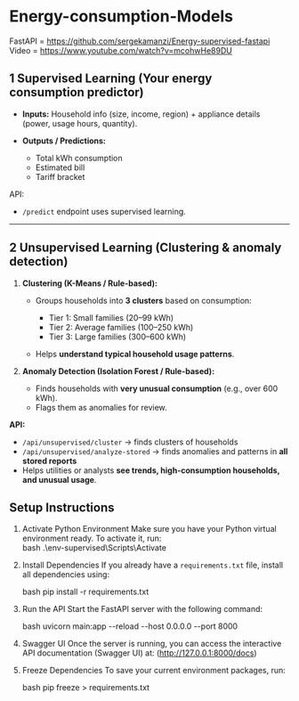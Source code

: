 # Energy-consumption-Models

FastAPI = https://github.com/sergekamanzi/Energy-supervised-fastapi
Video = https://www.youtube.com/watch?v=mcohwHe89DU

## **1️ Supervised Learning (Your energy consumption predictor)**


* **Inputs:** Household info (size, income, region) + appliance details (power, usage hours, quantity).
* **Outputs / Predictions:**

  * Total kWh consumption
  * Estimated bill
  * Tariff bracket

API:

* `/predict` endpoint uses supervised learning.

---

## **2️ Unsupervised Learning (Clustering & anomaly detection)**

  1. **Clustering (K-Means / Rule-based):**

     * Groups households into **3 clusters** based on consumption:

       * Tier 1: Small families (20–99 kWh)
       * Tier 2: Average families (100–250 kWh)
       * Tier 3: Large families (300–600 kWh)
     * Helps **understand typical household usage patterns**.
  2. **Anomaly Detection (Isolation Forest / Rule-based):**

     * Finds households with **very unusual consumption** (e.g., over 600 kWh).
     * Flags them as anomalies for review.

**API:**

* `/api/unsupervised/cluster` → finds clusters of households
* `/api/unsupervised/analyze-stored` → finds anomalies and patterns in **all stored reports**
* Helps utilities or analysts **see trends, high-consumption households, and unusual usage**.


## Setup Instructions

1. Activate Python Environment
   Make sure you have your Python virtual environment ready. To activate it, run:  
   bash
   .\env-supervised\Scripts\Activate


2. Install Dependencies
   If you already have a `requirements.txt` file, install all dependencies using:

   bash
   pip install -r requirements.txt
   

3. Run the API
   Start the FastAPI server with the following command:

   bash
   uvicorn main:app --reload --host 0.0.0.0 --port 8000


4. Swagger UI
   Once the server is running, you can access the interactive API documentation (Swagger UI) at:
  (http://127.0.0.1:8000/docs)

5. Freeze Dependencies
   To save your current environment packages, run:

   bash
   pip freeze > requirements.txt
